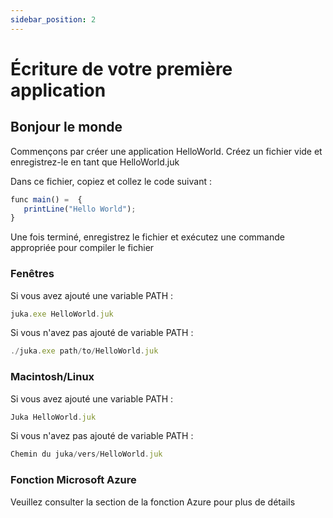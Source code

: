 ```yaml
---
sidebar_position: 2
---
```


# Écriture de votre première application

## Bonjour le monde
Commençons par créer une application HelloWorld. Créez un fichier vide et enregistrez-le en tant que HelloWorld.juk

Dans ce fichier, copiez et collez le code suivant :

```jsx
func main() =  {
   printLine("Hello World");
}
```

Une fois terminé, enregistrez le fichier et exécutez une commande appropriée pour compiler le fichier


### Fenêtres
Si vous avez ajouté une variable PATH :

```jsx
juka.exe HelloWorld.juk
```

Si vous n'avez pas ajouté de variable PATH :
```jsx
./juka.exe path/to/HelloWorld.juk
```

### Macintosh/Linux

Si vous avez ajouté une variable PATH :

```jsx
Juka HelloWorld.juk
```

Si vous n'avez pas ajouté de variable PATH :
```jsx
Chemin du juka/vers/HelloWorld.juk
```

### Fonction Microsoft Azure
Veuillez consulter la section de la fonction Azure pour plus de détails
